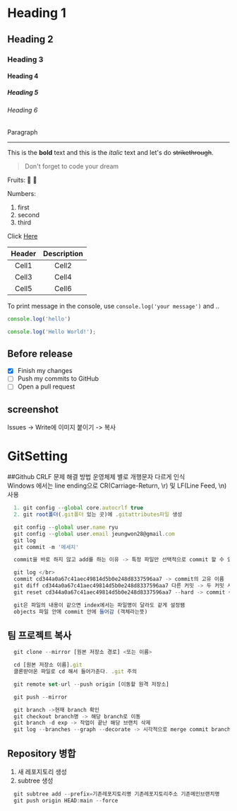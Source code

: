 <!-- Heading -->
# Heading 1
## Heading 2
### Heading 3
#### Heading 4
##### Heading 5
###### Heading 6
Paragraph

<!-- Line -->
___

<!-- Text attributes -->
This is the **bold** text and this is the *italic* text and let's do ~~strikethrough~~.

<!-- Quote -->
> Don't forget to code your dream 

<!-- Bullet list -->
Fruits:
🍎
🍋

<!-- Numbered list -->
Numbers:
1. first
2. second
3. third

<!-- Link -->
Click [Here]()


<!-- Table -->
|Header|Description|
|:--:|:--:|
|Cell1|Cell2|
|Cell3|Cell4|
|Cell5|Cell6|

<!-- Code -->
To print message in the console, use `console.log('your message')` and ..

```ts
console.log('hello')
```

```ts
console.log('Hello World!');
```

## Before release
- [x] Finish my changes
- [ ] Push my commits to GitHub
- [ ] Open a pull request

## screenshot
Issues -> Write에 이미지 붙이기 -> 복사

# GitSetting
##Github CRLF 문제 해결 방법
운영체제 별로 개행문자 다르게 인식</br>
Windows 에서는 line ending으로 CR(Carriage-Return, \r) 및 LF(Line Feed, \n) 사용

```ts
  1. git config --global core.autocrlf true
  2. git root폴더(.git폴더 있는 곳)에 .gitattributes파일 생성

  git config --global user.name ryu
  git config --global user.email jeungwon28@gmail.com
  git log
  git commit -m '메세지'

  commit을 바로 하지 않고 add를 하는 이유 -> 특정 파일만 선택적으로 commit 할 수 있도록 하기 위함

  git log </br>
  commit cd344a0a67c41aec49814d5b0e248d8337596aa7 -> commit의 고유 이름
  git diff cd344a0a67c41aec49814d5b0e248d8337596aa7 다른 커밋 -> 두 커밋 사이의 소스의 차이를 보여줌
  git reset cd344a0a67c41aec49814d5b0e248d8337596aa7 --hard -> commit 삭제

  git은 파일의 내용이 같으면 index에서는 파일명이 달라도 같게 설정됌
  objects 파일 안에 commit 안에 들어감 (객체라는뜻)
```

## 팀 프로젝트 복사
```ts
  git clone --mirror [원본 저장소 경로] <또는 이름> 

  cd [원본 저장소 이름].git
  클론받아온 파일로 cd 해서 들어가준다. .git 주의

  git remote set-url --push origin [이동할 원격 저장소]

  git push --mirror
```
```ts
  git branch ->현재 branch 확인
  git checkout branch명 -> 해당 branch로 이동
  git branch -d exp -> 작업이 끝난 해당 브랜치 삭제
  git log --branches --graph --decorate -> 시각적으로 merge commit branch 상태 보여줌
```

## Repository 병합
1. 새 레포지토리 생성
2. subtree 생성
```ts
  git subtree add --prefix=기존레포지토리명 기존레포지토리주소 기존메인브랜치명
  git push origin HEAD:main --force
```
